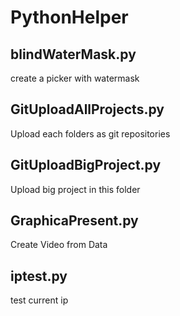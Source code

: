# PythonHelper
## blindWaterMask.py
create a picker with watermask
## GitUploadAllProjects.py
Upload each folders as git repositories
## GitUploadBigProject.py
Upload big project in this folder
## GraphicaPresent.py
Create Video from Data
## iptest.py
test current ip
